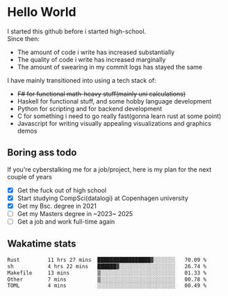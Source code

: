 # Hello World

I started this github before i started high-school.  
Since then:
- The amount of code i write has increased substantially
- The quality of code i write has increased marginally
- The amount of swearing in my commit logs has stayed the same

I have mainly transitioned into using a tech stack of:
- ~~F# for functional math-heavy stuff(mainly uni calculations)~~
- Haskell for functional stuff, and some hobby language development
- Python for scripting and for backend development
- C for something i need to go really fast(gonna learn rust at some point)
- Javascript for writing visually appealing visualizations and graphics demos

## Boring ass todo
If you're cyberstalking me for a job/project, here is my plan for the next couple of years
- [x] Get the fuck out of high school
- [x] Start studying CompSci(datalogi) at Copenhagen university
- [x] Get my Bsc. degree in 2021
- [ ] Get my Masters degree in ~2023~ 2025
- [ ] Get a job and work full-time again

## Wakatime stats
<!--START_SECTION:waka-->

```txt
Rust         11 hrs 27 mins  █████████████████▓░░░░░░░   70.09 %
sh           4 hrs 22 mins   ██████▓░░░░░░░░░░░░░░░░░░   26.74 %
Makefile     13 mins         ▒░░░░░░░░░░░░░░░░░░░░░░░░   01.33 %
Other        7 mins          ▒░░░░░░░░░░░░░░░░░░░░░░░░   00.78 %
TOML         4 mins          ░░░░░░░░░░░░░░░░░░░░░░░░░   00.49 %
```

<!--END_SECTION:waka-->
